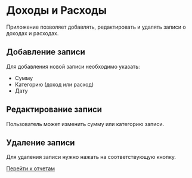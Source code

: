 # Доходы и Расходы

Приложение позволяет добавлять, редактировать и удалять записи о доходах и расходах.

## Добавление записи
Для добавления новой записи необходимо указать:
- Сумму
- Категорию (доход или расход)
- Дату

## Редактирование записи
Пользователь может изменить сумму или категорию записи.

## Удаление записи
Для удаления записи нужно нажать на соответствующую кнопку.

[Перейти к отчетам](../reports.md)
